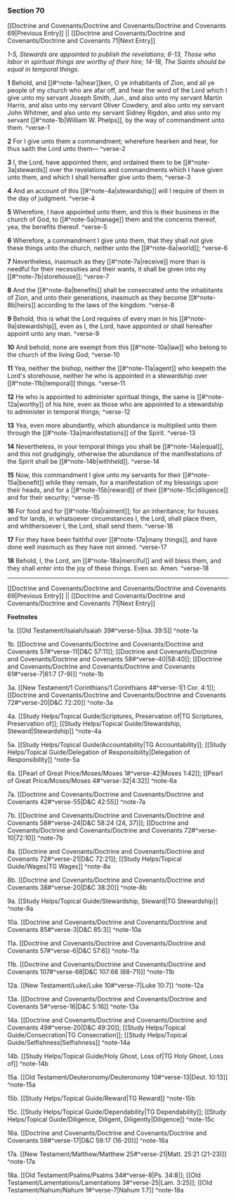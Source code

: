 ### Section 70

[[Doctrine and Covenants/Doctrine and Covenants/Doctrine and Covenants 69|Previous Entry]]  ||  [[Doctrine and Covenants/Doctrine and Covenants/Doctrine and Covenants 71|Next Entry]]

*1-5, Stewards are appointed to publish the revelations; 6-13, Those who labor in spiritual things are worthy of their hire; 14-18, The Saints should be equal in temporal things.*

**1**  Behold, and [[#^note-1a|hear]]ken, O ye inhabitants of Zion, and all ye people of my church who are afar off, and hear the word of the Lord which I give unto my servant Joseph Smith, Jun., and also unto my servant Martin Harris, and also unto my servant Oliver Cowdery, and also unto my servant John Whitmer, and also unto my servant Sidney Rigdon, and also unto my servant [[#^note-1b|William W. Phelps]], by the way of commandment unto them. ^verse-1

**2**  For I give unto them a commandment; wherefore hearken and hear, for thus saith the Lord unto them— ^verse-2

**3**  I, the Lord, have appointed them, and ordained them to be [[#^note-3a|stewards]] over the revelations and commandments which I have given unto them, and which I shall hereafter give unto them; ^verse-3

**4**  And an account of this [[#^note-4a|stewardship]] will I require of them in the day of judgment. ^verse-4

**5**  Wherefore, I have appointed unto them, and this is their business in the church of God, to [[#^note-5a|manage]] them and the concerns thereof, yea, the benefits thereof. ^verse-5

**6**  Wherefore, a commandment I give unto them, that they shall not give these things unto the church, neither unto the [[#^note-6a|world]]; ^verse-6

**7**  Nevertheless, inasmuch as they [[#^note-7a|receive]] more than is needful for their necessities and their wants, it shall be given into my [[#^note-7b|storehouse]]; ^verse-7

**8**  And the [[#^note-8a|benefits]] shall be consecrated unto the inhabitants of Zion, and unto their generations, inasmuch as they become [[#^note-8b|heirs]] according to the laws of the kingdom. ^verse-8

**9**  Behold, this is what the Lord requires of every man in his [[#^note-9a|stewardship]], even as I, the Lord, have appointed or shall hereafter appoint unto any man. ^verse-9

**10**  And behold, none are exempt from this [[#^note-10a|law]] who belong to the church of the living God; ^verse-10

**11**  Yea, neither the bishop, neither the [[#^note-11a|agent]] who keepeth the Lord's storehouse, neither he who is appointed in a stewardship over [[#^note-11b|temporal]] things. ^verse-11

**12**  He who is appointed to administer spiritual things, the same is [[#^note-12a|worthy]] of his hire, even as those who are appointed to a stewardship to administer in temporal things; ^verse-12

**13**  Yea, even more abundantly, which abundance is multiplied unto them through the [[#^note-13a|manifestations]] of the Spirit. ^verse-13

**14**  Nevertheless, in your temporal things you shall be [[#^note-14a|equal]], and this not grudgingly, otherwise the abundance of the manifestations of the Spirit shall be [[#^note-14b|withheld]]. ^verse-14

**15**  Now, this commandment I give unto my servants for their [[#^note-15a|benefit]] while they remain, for a manifestation of my blessings upon their heads, and for a [[#^note-15b|reward]] of their [[#^note-15c|diligence]] and for their security; ^verse-15

**16**  For food and for [[#^note-16a|raiment]]; for an inheritance; for houses and for lands, in whatsoever circumstances I, the Lord, shall place them, and whithersoever I, the Lord, shall send them. ^verse-16

**17**  For they have been faithful over [[#^note-17a|many things]], and have done well inasmuch as they have not sinned. ^verse-17

**18**  Behold, I, the Lord, am [[#^note-18a|merciful]] and will bless them, and they shall enter into the joy of these things. Even so. Amen. ^verse-18


---
[[Doctrine and Covenants/Doctrine and Covenants/Doctrine and Covenants 69|Previous Entry]]  ||  [[Doctrine and Covenants/Doctrine and Covenants/Doctrine and Covenants 71|Next Entry]]


**Footnotes**


1a. [[Old Testament/Isaiah/Isaiah 39#^verse-5|Isa. 39:5]] ^note-1a

1b. [[Doctrine and Covenants/Doctrine and Covenants/Doctrine and Covenants 57#^verse-11|D&C 57:11]]; [[Doctrine and Covenants/Doctrine and Covenants/Doctrine and Covenants 58#^verse-40|58:40]]; [[Doctrine and Covenants/Doctrine and Covenants/Doctrine and Covenants 61#^verse-7|61:7 (7-9)]] ^note-1b

3a. [[New Testament/1 Corinthians/1 Corinthians 4#^verse-1|1 Cor. 4:1]]; [[Doctrine and Covenants/Doctrine and Covenants/Doctrine and Covenants 72#^verse-20|D&C 72:20]] ^note-3a

4a. [[Study Helps/Topical Guide/Scriptures, Preservation of|TG Scriptures, Preservation of]]; [[Study Helps/Topical Guide/Stewardship, Steward|Stewardship]] ^note-4a

5a. [[Study Helps/Topical Guide/Accountability|TG Accountability]]; [[Study Helps/Topical Guide/Delegation of Responsibility|Delegation of Responsibility]] ^note-5a

6a. [[Pearl of Great Price/Moses/Moses 1#^verse-42|Moses 1:42]]; [[Pearl of Great Price/Moses/Moses 4#^verse-32|4:32]] ^note-6a

7a. [[Doctrine and Covenants/Doctrine and Covenants/Doctrine and Covenants 42#^verse-55|D&C 42:55]] ^note-7a

7b. [[Doctrine and Covenants/Doctrine and Covenants/Doctrine and Covenants 58#^verse-24|D&C 58:24 (24, 37)]]; [[Doctrine and Covenants/Doctrine and Covenants/Doctrine and Covenants 72#^verse-10|72:10]] ^note-7b

8a. [[Doctrine and Covenants/Doctrine and Covenants/Doctrine and Covenants 72#^verse-21|D&C 72:21]]; [[Study Helps/Topical Guide/Wages|TG Wages]] ^note-8a

8b. [[Doctrine and Covenants/Doctrine and Covenants/Doctrine and Covenants 38#^verse-20|D&C 38:20]] ^note-8b

9a. [[Study Helps/Topical Guide/Stewardship, Steward|TG Stewardship]] ^note-9a

10a. [[Doctrine and Covenants/Doctrine and Covenants/Doctrine and Covenants 85#^verse-3|D&C 85:3]] ^note-10a

11a. [[Doctrine and Covenants/Doctrine and Covenants/Doctrine and Covenants 57#^verse-6|D&C 57:6]] ^note-11a

11b. [[Doctrine and Covenants/Doctrine and Covenants/Doctrine and Covenants 107#^verse-68|D&C 107:68 (68-71)]] ^note-11b

12a. [[New Testament/Luke/Luke 10#^verse-7|Luke 10:7]] ^note-12a

13a. [[Doctrine and Covenants/Doctrine and Covenants/Doctrine and Covenants 5#^verse-16|D&C 5:16]] ^note-13a

14a. [[Doctrine and Covenants/Doctrine and Covenants/Doctrine and Covenants 49#^verse-20|D&C 49:20]]; [[Study Helps/Topical Guide/Consecration|TG Consecration]]; [[Study Helps/Topical Guide/Selfishness|Selfishness]] ^note-14a

14b. [[Study Helps/Topical Guide/Holy Ghost, Loss of|TG Holy Ghost, Loss of]] ^note-14b

15a. [[Old Testament/Deuteronomy/Deuteronomy 10#^verse-13|Deut. 10:13]] ^note-15a

15b. [[Study Helps/Topical Guide/Reward|TG Reward]] ^note-15b

15c. [[Study Helps/Topical Guide/Dependability|TG Dependability]]; [[Study Helps/Topical Guide/Diligence, Diligent, Diligently|Diligence]] ^note-15c

16a. [[Doctrine and Covenants/Doctrine and Covenants/Doctrine and Covenants 59#^verse-17|D&C 59:17 (16-20)]] ^note-16a

17a. [[New Testament/Matthew/Matthew 25#^verse-21|Matt. 25:21 (21-23)]] ^note-17a

18a. [[Old Testament/Psalms/Psalms 34#^verse-8|Ps. 34:8]]; [[Old Testament/Lamentations/Lamentations 3#^verse-25|Lam. 3:25]]; [[Old Testament/Nahum/Nahum 1#^verse-7|Nahum 1:7]] ^note-18a